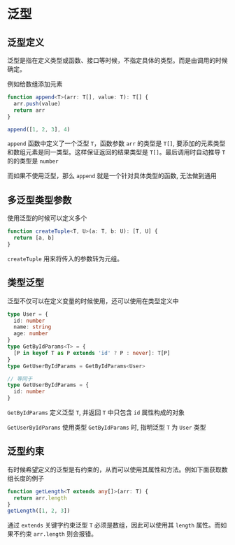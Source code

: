 # 泛型

## 泛型定义

泛型是指在定义类型或函数、接口等时候，不指定具体的类型。而是由调用的时候确定。

例如给数组添加元素

```ts
function append<T>(arr: T[], value: T): T[] {
  arr.push(value)
  return arr
}

append([1, 2, 3], 4)
```

`append` 函数中定义了一个泛型 `T`，函数参数 `arr` 的类型是 `T[]`, 要添加的元素类型和数组元素是同一类型。这样保证返回的结果类型是 `T[]`。最后调用时自动推导 `T` 的的类型是 `number`

而如果不使用泛型，那么 `append` 就是一个针对具体类型的函数, 无法做到通用

## 多泛型类型参数

使用泛型的时候可以定义多个

```ts
function createTuple<T, U>(a: T, b: U): [T, U] {
  return [a, b]
}
```

`createTuple` 用来将传入的参数转为元组。

## 类型泛型

泛型不仅可以在定义变量的时候使用，还可以使用在类型定义中

```ts
type User = {
  id: number
  name: string
  age: number
}
type GetByIdParams<T> = {
  [P in keyof T as P extends 'id' ? P : never]: T[P]
}
type GetUserByIdParams = GetByIdParams<User>

// 等同于
type GetUserByIdParams = {
  id: number
}
```

`GetByIdParams` 定义泛型 `T`, 并返回 `T` 中只包含 `id` 属性构成的对象

`GetUserByIdParams` 使用类型 `GetByIdParams` 时, 指明泛型 `T` 为 `User` 类型

## 泛型约束

有时候希望定义的泛型是有约束的，从而可以使用其属性和方法。例如下面获取数组长度的例子

```ts
function getLength<T extends any[]>(arr: T) {
  return arr.length
}
getLength([1, 2, 3])
```

通过 `extends` 关键字约束泛型 `T` 必须是数组，因此可以使用其 `length` 属性。而如果不约束 `arr.length` 则会报错。
